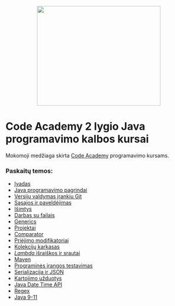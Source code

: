 <p align="center">
  <img width="334" height="269" src="./CALogo.png">
</p>

# Code Academy 2 lygio Java programavimo kalbos kursai
Mokomoji medžiaga skirta [Code Academy](https://www.codeacademy.lt/) programavimo kursams. 

### Paskaitų temos:
- [Įvadas](/introduction)
- [Java programavimo pagrindai](/java-basics)
- [Versijų valdymas įrankiu Git](/vsc-basics-with-git)
- [Sąsajos ir paveldėjimas](/inheritance)
- [Išimtys](/exceptions)
- [Darbas su failais](/files)
- [Generics](/generics)
- [Projektai](/projects)
- [Comparator](/comparator)
- [Priėjimo modifikatoriai](/access-modifiers)
- [Kolekcijų karkasas](/collections-framework)
- [*Lambda* išraiškos ir srautai](/streams-and-lambdas)
- [Maven](/maven)
- [Programinės įrangos testavimas](/unit-testing)
- [Serializacija ir JSON](/serialization-json)
- [Kartojimo užduotys](/more-exercises)
- [Java Date Time API](/java-date-time-api)
- [Regex](/regex)
- [Java 9-11](/java-9-11)